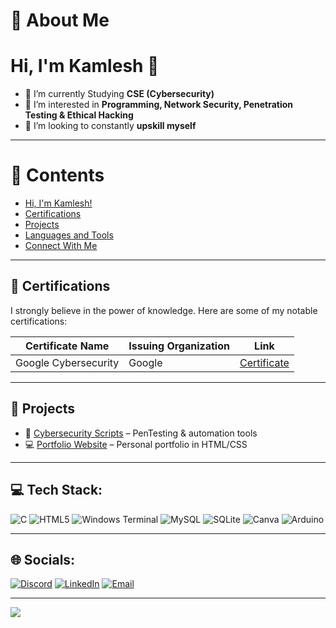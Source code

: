# 💫 About Me
# Hi, I'm Kamlesh 👋  

- 🔭 I’m currently Studying **CSE (Cybersecurity)**  
- 🤝 I’m interested in **Programming, Network Security, Penetration Testing & Ethical Hacking**  
- 🌱 I’m looking to constantly **upskill myself**  

---

# 📑 Contents
- [Hi, I'm Kamlesh!](#-about-me)  
- [Certifications](#-certifications)  
- [Projects](#-projects)  
- [Languages and Tools](#-tech-stack)  
- [Connect With Me](#-socials)  

---

## 📜 Certifications  
I strongly believe in the power of knowledge. Here are some of my notable certifications:

| Certificate Name | Issuing Organization | Link |
|------------------|-----------------------|------|
| Google Cybersecurity | Google | [Certificate](https://coursera.org/share/153866a1432d11137df83fdc7fb08a92) |

---

## 🚀 Projects  
- 🔐 [Cybersecurity Scripts](https://github.com/kamlesh-4407/cybersecurity-scripts) – PenTesting & automation tools  
- 💻 [Portfolio Website](https://github.com/kamlesh-4407/portfolio) – Personal portfolio in HTML/CSS  

---
## 💻 Tech Stack:
![C](https://img.shields.io/badge/c-%2300599C.svg?style=flat&logo=c&logoColor=white) 
![HTML5](https://img.shields.io/badge/html5-%23E34F26.svg?style=flat&logo=html5&logoColor=white) 
![Windows Terminal](https://img.shields.io/badge/Windows%20Terminal-%234D4D4D.svg?style=flat&logo=windows-terminal&logoColor=white) 
![MySQL](https://img.shields.io/badge/mysql-4479A1.svg?style=flat&logo=mysql&logoColor=white) 
![SQLite](https://img.shields.io/badge/sqlite-%2307405e.svg?style=flat&logo=sqlite&logoColor=white) 
![Canva](https://img.shields.io/badge/Canva-%2300C4CC.svg?style=flat&logo=Canva&logoColor=white) 
![Arduino](https://img.shields.io/badge/-Arduino-00979D?style=flat&logo=Arduino&logoColor=white)

---

## 🌐 Socials:
[![Discord](https://img.shields.io/badge/Discord-%237289DA.svg?logo=discord&logoColor=white)](https://discord.gg/lildosaaa) 
[![LinkedIn](https://img.shields.io/badge/LinkedIn-%230077B5.svg?logo=linkedin&logoColor=white)](www.linkedin.com/in/kamlesh-y-406884328) 
[![Email](https://img.shields.io/badge/Email-D14836?logo=gmail&logoColor=white)](mailto:kamleshofficial55@gmail.com)  

---


[![](https://visitcount.itsvg.in/api?id=kamlesh-4407&icon=0&color=0)](https://visitcount.itsvg.in)
